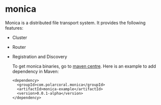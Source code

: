 # monica
  Monica is a distributed file transport system. It provides the following features:
* Cluster   
* Router   
* Registration and Discovery

   To get monica binaries, go to [maven centre](http://search.maven.org/#search%7Cga%7C1%7Cmonica). Here is an example to add dependency in Maven:
  
      <dependency>
        <groupId>com.polarcoral.monica</groupId>
        <artifactId>monica-example</artifactId>
        <version>0.0.1-alpha</version>
      </dependency>

